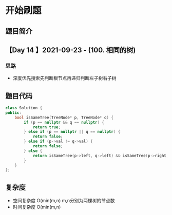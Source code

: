 # 开始刷题

## 题目简介

 
【Day 14 】2021-09-23 - (100. 相同的树)
-------------------


### 思路

+ 深度优先搜索先判断根节点再递归判断左子树右子树

## 题目代码

``` c++
class Solution {
public:
    bool isSameTree(TreeNode* p, TreeNode* q) {
        if (p == nullptr && q == nullptr) {
            return true;
        } else if (p == nullptr || q == nullptr) {
            return false;
        } else if (p->val != q->val) {
            return false;
        } else {
            return isSameTree(p->left, q->left) && isSameTree(p->right, q->right);
        }
    }
};
```
## 复杂度
+ 空间复杂度 O(min(m,n) m,n分别为两棵树的节点数
+ 时间复杂度 O(min(m,n) 

